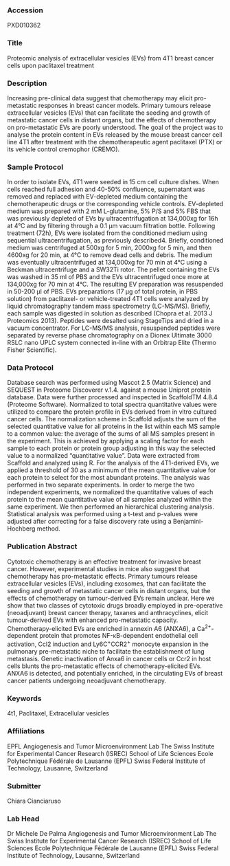 ### Accession
PXD010362

### Title
Proteomic analysis of extracellular vesicles (EVs) from 4T1 breast cancer cells upon paclitaxel treatment

### Description
Increasing pre-clinical data suggest that chemotherapy may elicit pro-metastatic responses in breast cancer models. Primary tumours release extracellular vesicles (EVs) that can facilitate the seeding and growth of metastatic cancer cells in distant organs, but the effects of chemotherapy on pro-metastatic EVs are poorly understood. The goal of the project was to analyse the protein content in EVs released by the mouse breast cancer cell line 4T1 after treatment with the chemotherapeutic agent paclitaxel (PTX) or its vehicle control cremophor (CREMO).

### Sample Protocol
In order to isolate EVs, 4T1 were seeded in 15 cm cell culture dishes. When cells reached full adhesion and 40-50% confluence, supernatant was removed and replaced with EV-depleted medium containing the chemotherapeutic drugs or the corresponding vehicle controls. EV-depleted medium was prepared with 2 mM L-glutamine, 5% P/S and 5% FBS that was previously depleted of EVs by ultracentrifugation at 134,000xg for 16h at 4°C and by filtering through a 0.1 µm vacuum filtration bottle. Following treatment (72h), EVs were isolated from the conditioned medium using sequential ultracentrifugation, as previously described4. Briefly, conditioned medium was centrifuged at 500xg for 5 min, 2000xg for 5 min, and then 4600xg for 20 min, at 4°C to remove dead cells and debris. The medium was eventually ultracentrifuged at 134,000xg for 70 min at 4°C using a Beckman ultracentrifuge and a SW32Ti rotor. The pellet containing the EVs was washed in 35 ml of PBS and the EVs ultracentrifuged once more at 134,000xg for 70 min at 4°C. The resulting EV preparation was resuspended in 50-200 µl of PBS. EVs preparations (17 μg of total protein, in PBS solution) from paclitaxel- or vehicle-treated 4T1 cells were analyzed by liquid chromatography tandem mass spectrometry (LC-MS/MS).  Briefly, each sample was digested in solution as described (Chopra et al. 2013 J Proteomics 2013). Peptides were desalted using StageTips and dried in a vacuum concentrator. For LC-MS/MS analysis, resuspended peptides were separated by reverse phase chromatography on a Dionex Ultimate 3000 RSLC nano UPLC system connected in-line with an Orbitrap Elite (Thermo Fisher Scientific).

### Data Protocol
Database search was performed using Mascot 2.5 (Matrix Science) and SEQUEST in Proteome Discoverer v.1.4. against a mouse Uniprot protein database. Data were further processed and inspected in ScaffoldTM 4.8.4 (Proteome Software). Normalized to total spectra quantitative values were utilized to compare the protein profile in EVs derived from in vitro cultured cancer cells. The normalization scheme in Scaffold adjusts the sum of the selected quantitative value for all proteins in the list within each MS sample to a common value: the average of the sums of all MS samples present in the experiment. This is achieved by applying a scaling factor for each sample to each protein or protein group adjusting in this way the selected value to a normalized “quantitative value”. Data were extracted from Scaffold and analyzed using R.  For the analysis of the 4T1-derived EVs, we applied a threshold of 30 as a minimum of the mean quantitative value for each protein to select for the most abundant proteins. The analysis was performed in two separate experiments. In order to merge the two independent experiments, we normalized the quantitative values of each protein to the mean quantitative value of all samples analyzed within the same experiment. We then performed an hierarchical clustering analysis. Statistical analysis was performed using a t-test and p-values were adjusted after correcting for a false discovery rate using a Benjamini-Hochberg method.

### Publication Abstract
Cytotoxic chemotherapy is an effective treatment for invasive breast cancer. However, experimental studies in mice also suggest that chemotherapy has pro-metastatic effects. Primary tumours release extracellular vesicles (EVs), including exosomes, that can facilitate the seeding and growth of metastatic cancer cells in distant organs, but the effects of chemotherapy on tumour-derived EVs remain unclear. Here we show that two classes of cytotoxic drugs broadly employed in pre-operative (neoadjuvant) breast cancer therapy, taxanes and anthracyclines, elicit tumour-derived EVs with enhanced pro-metastatic capacity. Chemotherapy-elicited EVs are enriched in annexin A6 (ANXA6), a Ca<sup>2+</sup>-dependent protein that promotes NF-&#x3ba;B-dependent endothelial cell activation, Ccl2 induction and Ly6C<sup>+</sup>CCR2<sup>+</sup> monocyte expansion in the pulmonary pre-metastatic niche to facilitate the establishment of lung metastasis. Genetic inactivation of Anxa6 in cancer cells or Ccr2 in host cells blunts the pro-metastatic effects of chemotherapy-elicited EVs. ANXA6 is detected, and potentially enriched, in the circulating EVs of breast cancer patients undergoing neoadjuvant chemotherapy.

### Keywords
4t1, Paclitaxel, Extracellular vesicles

### Affiliations
EPFL
Angiogenesis and Tumor Microenvironment Lab The Swiss Institute for Experimental Cancer Research (ISREC) School of Life Sciences Ecole Polytechnique Fédérale de Lausanne (EPFL) Swiss Federal Institute of Technology, Lausanne, Switzerland

### Submitter
Chiara  Cianciaruso

### Lab Head
Dr Michele De Palma
Angiogenesis and Tumor Microenvironment Lab The Swiss Institute for Experimental Cancer Research (ISREC) School of Life Sciences Ecole Polytechnique Fédérale de Lausanne (EPFL) Swiss Federal Institute of Technology, Lausanne, Switzerland


